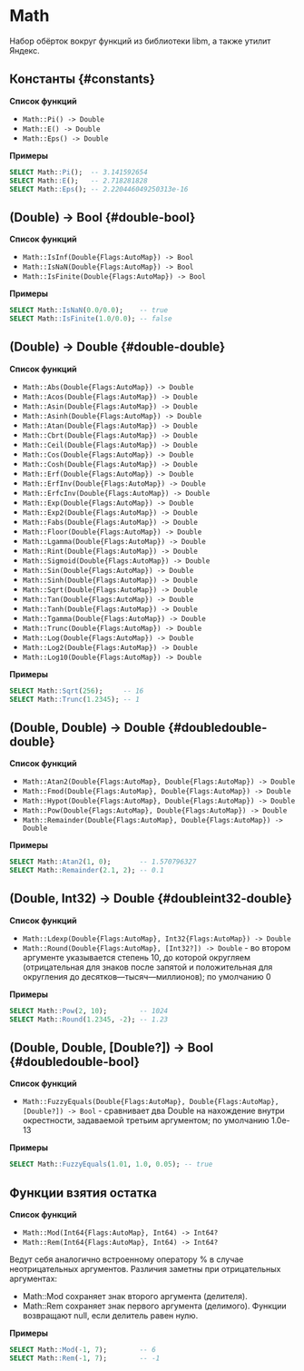 # Math
Набор обёрток вокруг функций из библиотеки libm, а также утилит Яндекс.

## Константы {#constants}
**Список функций**

* ```Math::Pi() -> Double```
* ```Math::E() -> Double```
* ```Math::Eps() -> Double```

**Примеры**

```sql
SELECT Math::Pi();  -- 3.141592654
SELECT Math::E();   -- 2.718281828
SELECT Math::Eps(); -- 2.220446049250313e-16
```

## (Double) -> Bool {#double-bool}

**Список функций**

* ```Math::IsInf(Double{Flags:AutoMap}) -> Bool```
* ```Math::IsNaN(Double{Flags:AutoMap}) -> Bool```
* ```Math::IsFinite(Double{Flags:AutoMap}) -> Bool```

**Примеры**

```sql
SELECT Math::IsNaN(0.0/0.0);    -- true
SELECT Math::IsFinite(1.0/0.0); -- false
```

## (Double) -> Double {#double-double}

**Список функций**

* ```Math::Abs(Double{Flags:AutoMap}) -> Double```
* ```Math::Acos(Double{Flags:AutoMap}) -> Double```
* ```Math::Asin(Double{Flags:AutoMap}) -> Double```
* ```Math::Asinh(Double{Flags:AutoMap}) -> Double```
* ```Math::Atan(Double{Flags:AutoMap}) -> Double```
* ```Math::Cbrt(Double{Flags:AutoMap}) -> Double```
* ```Math::Ceil(Double{Flags:AutoMap}) -> Double```
* ```Math::Cos(Double{Flags:AutoMap}) -> Double```
* ```Math::Cosh(Double{Flags:AutoMap}) -> Double```
* ```Math::Erf(Double{Flags:AutoMap}) -> Double```
* ```Math::ErfInv(Double{Flags:AutoMap}) -> Double```
* ```Math::ErfcInv(Double{Flags:AutoMap}) -> Double```
* ```Math::Exp(Double{Flags:AutoMap}) -> Double```
* ```Math::Exp2(Double{Flags:AutoMap}) -> Double```
* ```Math::Fabs(Double{Flags:AutoMap}) -> Double```
* ```Math::Floor(Double{Flags:AutoMap}) -> Double```
* ```Math::Lgamma(Double{Flags:AutoMap}) -> Double```
* ```Math::Rint(Double{Flags:AutoMap}) -> Double```
* ```Math::Sigmoid(Double{Flags:AutoMap}) -> Double```
* ```Math::Sin(Double{Flags:AutoMap}) -> Double```
* ```Math::Sinh(Double{Flags:AutoMap}) -> Double```
* ```Math::Sqrt(Double{Flags:AutoMap}) -> Double```
* ```Math::Tan(Double{Flags:AutoMap}) -> Double```
* ```Math::Tanh(Double{Flags:AutoMap}) -> Double```
* ```Math::Tgamma(Double{Flags:AutoMap}) -> Double```
* ```Math::Trunc(Double{Flags:AutoMap}) -> Double```
* ```Math::Log(Double{Flags:AutoMap}) -> Double```
* ```Math::Log2(Double{Flags:AutoMap}) -> Double```
* ```Math::Log10(Double{Flags:AutoMap}) -> Double```

**Примеры**

```sql
SELECT Math::Sqrt(256);     -- 16
SELECT Math::Trunc(1.2345); -- 1
```

## (Double, Double) -> Double {#doubledouble-double}

**Список функций**

* ```Math::Atan2(Double{Flags:AutoMap}, Double{Flags:AutoMap}) -> Double```
* ```Math::Fmod(Double{Flags:AutoMap}, Double{Flags:AutoMap}) -> Double```
* ```Math::Hypot(Double{Flags:AutoMap}, Double{Flags:AutoMap}) -> Double```
* ```Math::Pow(Double{Flags:AutoMap}, Double{Flags:AutoMap}) -> Double```
* ```Math::Remainder(Double{Flags:AutoMap}, Double{Flags:AutoMap}) -> Double```

**Примеры**

```sql
SELECT Math::Atan2(1, 0);       -- 1.570796327
SELECT Math::Remainder(2.1, 2); -- 0.1
```

## (Double, Int32) -> Double {#doubleint32-double}

**Список функций**

* ```Math::Ldexp(Double{Flags:AutoMap}, Int32{Flags:AutoMap}) -> Double```
* ```Math::Round(Double{Flags:AutoMap}, [Int32?]) -> Double``` - во втором аргументе указывается степень 10, до которой округляем (отрицательная для знаков после запятой и положительная для округления до десятков—тысяч—миллионов); по умолчанию 0

**Примеры**

```sql
SELECT Math::Pow(2, 10);        -- 1024
SELECT Math::Round(1.2345, -2); -- 1.23
```

## (Double, Double, \[Double?\]) -> Bool {#doubledouble-bool}

**Список функций**

* ```Math::FuzzyEquals(Double{Flags:AutoMap}, Double{Flags:AutoMap}, [Double?]) -> Bool``` - сравнивает два Double на нахождение внутри окрестности, задаваемой третьим аргументом; по умолчанию 1.0e-13

**Примеры**

```sql
SELECT Math::FuzzyEquals(1.01, 1.0, 0.05); -- true
```

## Функции взятия остатка

**Список функций**

* ```Math::Mod(Int64{Flags:AutoMap}, Int64) -> Int64?```
* ```Math::Rem(Int64{Flags:AutoMap}, Int64) -> Int64?```

Ведут себя аналогично встроенному оператору % в случае неотрицательных аргументов. Различия заметны при отрицательных аргументах:
* Math::Mod сохраняет знак второго аргумента (делителя).
* Math::Rem сохраняет знак первого аргумента (делимого).
Функции возвращают null, если делитель равен нулю.

**Примеры**

```sql
SELECT Math::Mod(-1, 7);        -- 6
SELECT Math::Rem(-1, 7);        -- -1
```
